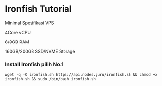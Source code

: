 # Ironfish Tutorial
Minimal Spesifikasi VPS

4Core vCPU 

6/8GB RAM

160GB/200GB SSD/NVME Storage

### Install Ironfish pilih No.1

``` 
wget -q -O ironfish.sh https://api.nodes.guru/ironfish.sh && chmod +x ironfish.sh && sudo /bin/bash ironfish.sh
```

